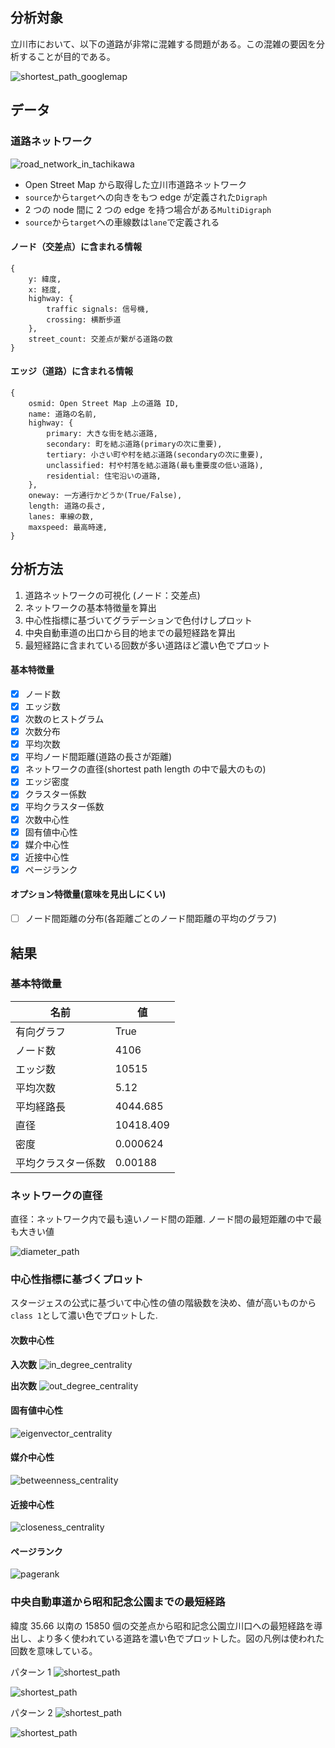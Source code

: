 ## 分析対象

立川市において、以下の道路が非常に混雑する問題がある。この混雑の要因を分析することが目的である。

![shortest_path_googlemap](results/images/shortest_path_googlemap.png)

## データ

### 道路ネットワーク

![road_network_in_tachikawa](results/images/tachikawa_plotly.png)

- Open Street Map から取得した立川市道路ネットワーク
- `source`から`target`への向きをもつ edge が定義された`Digraph`
- 2 つの node 間に 2 つの edge を持つ場合がある`MultiDigraph`
- `source`から`target`への車線数は`lane`で定義される

#### ノード（交差点）に含まれる情報

```
{
    y: 緯度,
    x: 経度,
    highway: {
        traffic signals: 信号機,
        crossing: 横断歩道
    },
    street_count: 交差点が繋がる道路の数
}
```

#### エッジ（道路）に含まれる情報

```
{
    osmid: Open Street Map 上の道路 ID,
    name: 道路の名前,
    highway: {
        primary: 大きな街を結ぶ道路,
        secondary: 町を結ぶ道路(primaryの次に重要),
        tertiary: 小さい町や村を結ぶ道路(secondaryの次に重要),
        unclassified: 村や村落を結ぶ道路(最も重要度の低い道路),
        residential: 住宅沿いの道路,
    },
    oneway: 一方通行かどうか(True/False),
    length: 道路の長さ,
    lanes: 車線の数,
    maxspeed: 最高時速,
}
```

## 分析方法

1. 道路ネットワークの可視化 (ノード：交差点)
2. ネットワークの基本特徴量を算出
3. 中心性指標に基づいてグラデーションで色付けしプロット
4. 中央自動車道の出口から目的地までの最短経路を算出
5. 最短経路に含まれている回数が多い道路ほど濃い色でプロット

#### 基本特徴量

- [x] ノード数
- [x] エッジ数
- [x] 次数のヒストグラム
- [x] 次数分布
- [x] 平均次数
- [x] 平均ノード間距離(道路の長さが距離)
- [x] ネットワークの直径(shortest path length の中で最大のもの)
- [x] エッジ密度
- [x] クラスター係数
- [x] 平均クラスター係数
- [x] 次数中心性
- [x] 固有値中心性
- [x] 媒介中心性
- [x] 近接中心性
- [x] ページランク

#### オプション特徴量(意味を見出しにくい)

- [ ] ノード間距離の分布(各距離ごとのノード間距離の平均のグラフ)

## 結果

### 基本特徴量

| 名前               | 値        |
| ------------------ | --------- |
| 有向グラフ         | True      |
| ノード数           | 4106      |
| エッジ数           | 10515     |
| 平均次数           | 5.12      |
| 平均経路長         | 4044.685  |
| 直径               | 10418.409 |
| 密度               | 0.000624  |
| 平均クラスター係数 | 0.00188   |

### ネットワークの直径

直径：ネットワーク内で最も遠いノード間の距離. ノード間の最短距離の中で最も大きい値

![diameter_path](results/images/diameter_path.png)

### 中心性指標に基づくプロット

スタージェスの公式に基づいて中心性の値の階級数を決め、値が高いものから`class 1`として濃い色でプロットした.

#### 次数中心性

**入次数**
![in_degree_centrality](results/images/in_degree_centrality.png)

**出次数**
![out_degree_centrality](results/images/out_degree_centrality.png)

#### 固有値中心性

![eigenvector_centrality](results/images/eigenvector_centrality.png)

#### 媒介中心性

![betweenness_centrality](results/images/betweenness_centrality.png)

#### 近接中心性

![closeness_centrality](results/images/closeness_centrality.png)

#### ページランク

![pagerank](results/images/pagerank.png)

### 中央自動車道から昭和記念公園までの最短経路

緯度 35.66 以南の 15850 個の交差点から昭和記念公園立川口への最短経路を導出し、より多く使われている道路を濃い色でプロットした。図の凡例は使われた回数を意味している。

パターン 1
![shortest_path](results/images/shortest_path_to_dest_pattern2.png)

![shortest_path](results/images/shortest_path_to_dest_pattern2_zoom.png)

パターン 2
![shortest_path](results/images/shortest_path_to_dest_pattern1.png)

![shortest_path](results/images/shortest_path_to_dest_pattern1_zoom.png)
